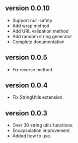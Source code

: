 ## version 0.0.10
* Support null-safety
* Add wrap method
* Add URL validation method
* Add random string generator
* Complete documentation

## version 0.0.5
* Fix reverse method.

## version 0.0.4
* Fix StringUtils extension.

## version 0.0.3
* Over 30 string utils functions.
* Encapsulation improvement.
* Added how to use.